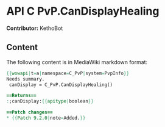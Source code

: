 # API C PvP.CanDisplayHealing

**Contributor:** KethoBot

## Content

The following content is in MediaWiki markdown format:

```mediawiki
{{wowapi|t=a|namespace=C_PvP|system=PvpInfo}}
Needs summary.
 canDisplay = C_PvP.CanDisplayHealing()

==Returns==
:;canDisplay:{{apitype|boolean}}

==Patch changes==
* {{Patch 9.2.0|note=Added.}}
```